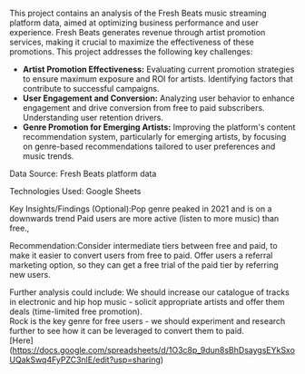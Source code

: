 This project contains an analysis of the Fresh Beats music streaming platform data, aimed at optimizing business performance and user experience.  Fresh Beats generates revenue through artist promotion services, making it crucial to maximize the effectiveness of these promotions. This project addresses the following key challenges:

* **Artist Promotion Effectiveness:**  Evaluating current promotion strategies to ensure maximum exposure and ROI for artists. Identifying factors that contribute to successful campaigns.
* **User Engagement and Conversion:**  Analyzing user behavior to enhance engagement and drive conversion from free to paid subscribers. Understanding user retention drivers.
* **Genre Promotion for Emerging Artists:**  Improving the platform's content recommendation system, particularly for emerging artists, by focusing on genre-based recommendations tailored to user preferences and music trends.

Data Source:  Fresh Beats platform data

Technologies Used: Google Sheets 

Key Insights/Findings (Optional):Pop genre peaked in 2021 and is on a downwards trend
Paid users are more active (listen to more music) than free.,

Recommendation:Consider intermediate tiers between free and paid, to make it easier to convert users from free to paid.
Offer users a referral marketing option, so they can get a free trial of the paid tier by referring new users. 

Further analysis could include: We should increase our catalogue of tracks in electronic and hip hop music - solicit appropriate artists and offer them deals (time-limited free promotion).	
Rock is the key genre for free users - we should experiment and research further to see how it can be leveraged to convert them to paid.	
[Here] (https://docs.google.com/spreadsheets/d/1O3c8p_9dun8sBhDsaygsEYkSxoUQakSwq4FyPZC3nlE/edit?usp=sharing)

